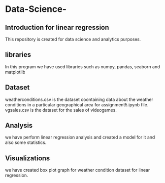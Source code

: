 # Data-Science-
## Introduction for linear regression 
This repository is created for data science and analytics purposes.

## libraries
In this program we have used libraries such as numpy, pandas, seaborn and matplotlib

## Dataset
weatherconditions.csv is the dataset coontaining data about the weather conditions in a particular geographical area for assignment5.ipynb file.
vgsales.csv is the dataset for the sales of videogames.

## Analysis
we have perform linear regression analysis and created a model for it and also some statistics. 

## Visualizations 
we have created box plot graph for weather condition dataset for linear regression.


